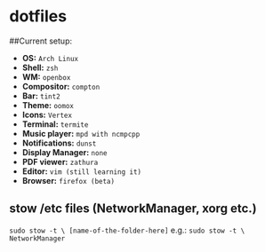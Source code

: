 # dotfiles
##Current setup:
* **OS:** `Arch Linux`
* **Shell:** `zsh`
* **WM:** `openbox`
* **Compositor:** `compton`
* **Bar:** `tint2`
* **Theme:** `oomox`
* **Icons:** `Vertex`
* **Terminal:** `termite`
* **Music player:** `mpd with ncmpcpp`
* **Notifications:** `dunst`
* **Display Manager:** `none`
* **PDF viewer:** `zathura`
* **Editor:** `vim (still learning it)`
* **Browser:** `firefox (beta)`

## stow /etc files (NetworkManager, xorg etc.)
`sudo stow -t \ [name-of-the-folder-here]`
e.g.: `sudo stow -t \ NetworkManager`
 
